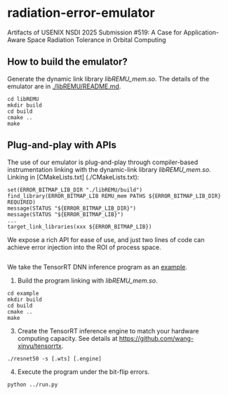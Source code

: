 # radiation-error-emulator
Artifacts of USENIX NSDI 2025 Submission #519: A Case for Application-Aware Space Radiation Tolerance in Orbital Computing

## How to build the emulator?
Generate the dynamic link library *libREMU_mem.so*.
The details of the emulator are in [./libREMU/README.md](./libREMU/README.md).
```
cd libREMU
mkdir build
cd build
cmake ..
make
```

## Plug-and-play with APIs
The use of our emulator is plug-and-play through compiler-based instrumentation linking with the dynamic-link library *libREMU_mem.so*.
Linking in [CMakeLists.txt] (./CMakeLists.txt):
```
set(ERROR_BITMAP_LIB_DIR "./libREMU/build")
find_library(ERROR_BITMAP_LIB REMU_mem PATHS ${ERROR_BITMAP_LIB_DIR} REQUIRED)
message(STATUS "${ERROR_BITMAP_LIB_DIR}")
message(STATUS "${ERROR_BITMAP_LIB}")
...
target_link_libraries(xxx ${ERROR_BITMAP_LIB})
```

We expose a rich API for ease of use, and just two lines of code can achieve error injection into the ROI of process space. 
```

```
We take the TensorRT DNN inference program as an [example](./example).
1. Build the program linking with *libREMU_mem.so*.
```
cd example
mkdir build
cd build
cmake ..
make
```
3. Create the TensorRT inference engine to match your hardware computing capacity. See details at https://github.com/wang-xinyu/tensorrtx.
```
./resnet50 -s [.wts] [.engine] 
```
4. Execute the program under the bit-flip errors.
```
python ../run.py
```

